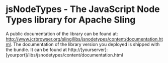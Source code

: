 jsNodeTypes - The JavaScript Node Types library for Apache Sling
=============

A public documentation of the library can be found at: http://www.jcrbrowser.org/sling/libs/jsnodetypes/content/documentation.html.
The documentation of the library version you deployed is shipped with the bundle. It can be found at http://[yourserver]:[yourport]/libs/jsnodetypes/content/documentation.html
